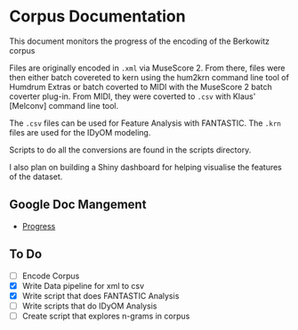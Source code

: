 # Corpus Documentation

This document monitors the progress of the encoding of the Berkowitz corpus 

Files are originally encoded in ```.xml``` via MuseScore 2.
From there, files were then either batch covereted to kern using the hum2krn command line tool of Humdrum Extras or batch coverted to MIDI with the MuseScore 2 batch coverter plug-in.
From MIDI, they were coverted to ```.csv``` with Klaus' [Melconv] command line tool.

The ```.csv``` files can be used for Feature Analysis with FANTASTIC.
The ```.krn``` files are used for the IDyOM modeling.

Scripts to do all the conversions are found in the scripts directory.

I also plan on building a Shiny dashboard for helping visualise the features of the dataset.

## Google Doc Mangement

* [Progress](https://docs.google.com/spreadsheets/d/1JjWNjxyaihh_Cbl8uUIaaoxIZ4i0nTzDCP6F9dPQb04/edit?usp=sharing)

## To Do

* [ ] Encode Corpus
* [X] Write Data pipeline for xml to csv
* [X] Write script that does FANTASTIC Analysis 
* [ ] Write scripts that do IDyOM Analysis
* [ ] Create script that explores n-grams in corpus 
